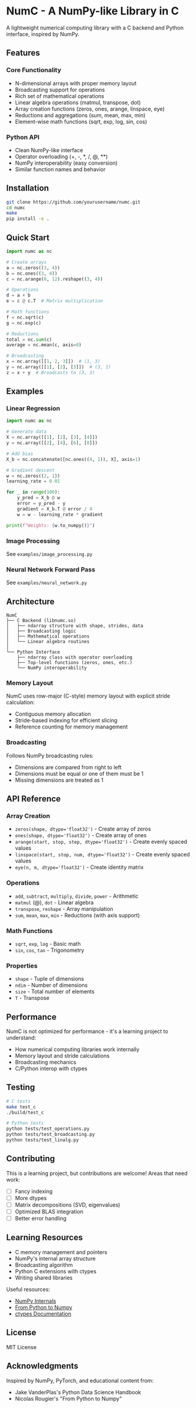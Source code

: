 # NumC - A NumPy-like Library in C

A lightweight numerical computing library with a C backend and Python interface, inspired by NumPy.

## Features

### Core Functionality
- N-dimensional arrays with proper memory layout
- Broadcasting support for operations
- Rich set of mathematical operations
- Linear algebra operations (matmul, transpose, dot)
- Array creation functions (zeros, ones, arange, linspace, eye)
- Reductions and aggregations (sum, mean, max, min)
- Element-wise math functions (sqrt, exp, log, sin, cos)

### Python API
- Clean NumPy-like interface
- Operator overloading (+, -, *, /, @, **)
- NumPy interoperability (easy conversion)
- Similar function names and behavior

## Installation
```bash
git clone https://github.com/yourusername/numc.git
cd numc
make
pip install -e .
```

## Quick Start
```python
import numc as nc

# Create arrays
a = nc.zeros((3, 4))
b = nc.ones((3, 4))
c = nc.arange(0, 12).reshape((3, 4))

# Operations
d = a + b
e = c @ c.T  # Matrix multiplication

# Math functions
f = nc.sqrt(c)
g = nc.exp(c)

# Reductions
total = nc.sum(c)
average = nc.mean(c, axis=0)

# Broadcasting
x = nc.array([[1, 2, 3]])  # (1, 3)
y = nc.array([[1], [2], [3]])  # (3, 1)
z = x + y  # Broadcasts to (3, 3)
```

## Examples

### Linear Regression
```python
import numc as nc

# Generate data
X = nc.array([[1], [2], [3], [4]])
y = nc.array([[2], [4], [6], [8]])

# Add bias
X_b = nc.concatenate([nc.ones((4, 1)), X], axis=1)

# Gradient descent
w = nc.zeros((2, 1))
learning_rate = 0.01

for _ in range(100):
    y_pred = X_b @ w
    error = y_pred - y
    gradient = X_b.T @ error / 4
    w = w - learning_rate * gradient

print(f"Weights: {w.to_numpy()}")
```

### Image Processing
See `examples/image_processing.py`

### Neural Network Forward Pass
See `examples/neural_network.py`

## Architecture
```
NumC
├── C Backend (libnumc.so)
│   ├── ndarray structure with shape, strides, data
│   ├── Broadcasting logic
│   ├── Mathematical operations
│   └── Linear algebra routines
│
└── Python Interface
    ├── ndarray class with operator overloading
    ├── Top-level functions (zeros, ones, etc.)
    └── NumPy interoperability
```

### Memory Layout

NumC uses row-major (C-style) memory layout with explicit stride calculation:
- Contiguous memory allocation
- Stride-based indexing for efficient slicing
- Reference counting for memory management

### Broadcasting

Follows NumPy broadcasting rules:
- Dimensions are compared from right to left
- Dimensions must be equal or one of them must be 1
- Missing dimensions are treated as 1

## API Reference

### Array Creation
- `zeros(shape, dtype='float32')` - Create array of zeros
- `ones(shape, dtype='float32')` - Create array of ones
- `arange(start, stop, step, dtype='float32')` - Create evenly spaced values
- `linspace(start, stop, num, dtype='float32')` - Create evenly spaced values
- `eye(n, m, dtype='float32')` - Create identity matrix

### Operations
- `add`, `subtract`, `multiply`, `divide`, `power` - Arithmetic
- `matmul` (@), `dot` - Linear algebra
- `transpose`, `reshape` - Array manipulation
- `sum`, `mean`, `max`, `min` - Reductions (with axis support)

### Math Functions
- `sqrt`, `exp`, `log` - Basic math
- `sin`, `cos`, `tan` - Trigonometry

### Properties
- `shape` - Tuple of dimensions
- `ndim` - Number of dimensions
- `size` - Total number of elements
- `T` - Transpose

## Performance

NumC is not optimized for performance - it's a learning project to understand:
- How numerical computing libraries work internally
- Memory layout and stride calculations
- Broadcasting mechanics
- C/Python interop with ctypes

## Testing
```bash
# C tests
make test_c
./build/test_c

# Python tests
python tests/test_operations.py
python tests/test_broadcasting.py
python tests/test_linalg.py
```

## Contributing

This is a learning project, but contributions are welcome!
Areas that need work:
- [ ] Fancy indexing
- [ ] More dtypes
- [ ] Matrix decompositions (SVD, eigenvalues)
- [ ] Optimized BLAS integration
- [ ] Better error handling

## Learning Resources

- C memory management and pointers
- NumPy's internal array structure
- Broadcasting algorithm
- Python C extensions with ctypes
- Writing shared libraries

Useful resources:
- [NumPy Internals](https://numpy.org/devdocs/dev/internals.html)
- [From Python to Numpy](https://www.labri.fr/perso/nrougier/from-python-to-numpy/)
- [ctypes Documentation](https://docs.python.org/3/library/ctypes.html)

## License

MIT License

## Acknowledgments

Inspired by NumPy, PyTorch, and educational content from:
- Jake VanderPlas's Python Data Science Handbook
- Nicolas Rougier's "From Python to Numpy"
